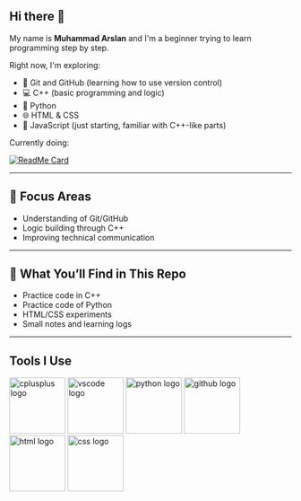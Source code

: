 ## Hi there 👋

My name is __Muhammad Arslan__ and I'm a beginner trying to learn programming step by step.

Right now, I'm exploring:
- 🔧 Git and GitHub (learning how to use version control)
- 💻 C++ (basic programming and logic)
- 🐍 Python
- 🌐 HTML & CSS
- 📜 JavaScript (just starting, familiar with C++-like parts)

Currently doing:

[![ReadMe Card](https://github-readme-stats.vercel.app/api/pin/?username=ch-arslanahmad&repo=school_management_system_java)](https://github.com/ch-arslanahmad/school_management_system_java)

---


## 🎯 Focus Areas

- Understanding of Git/GitHub
- Logic building through C++
- Improving technical communication

---

## 📁 What You’ll Find in This Repo

- Practice code in C++
- Practice code of Python
- HTML/CSS experiments  
- Small notes and learning logs  

---

## Tools I Use
<div align="left">
  <img src="https://cdn.jsdelivr.net/gh/devicons/devicon/icons/cplusplus/cplusplus-original.svg" height="100" alt="cplusplus logo"/>
  <img src="https://cdn.jsdelivr.net/gh/devicons/devicon/icons/vscode/vscode-original.svg" height="100" alt="vscode logo"/>
  <img src="https://cdn.jsdelivr.net/gh/devicons/devicon/icons/python/python-original.svg" height="100" alt="python logo"/>
  <img src="https://cdn.jsdelivr.net/gh/devicons/devicon/icons/github/github-original.svg" height="100" alt="github logo"/>
  <img src="https://cdn.jsdelivr.net/gh/devicons/devicon/icons/html5/html5-original.svg" height="100" alt="html logo"/>
  <img src="https://cdn.jsdelivr.net/gh/devicons/devicon/icons/css3/css3-original.svg" height="100" alt="css logo"/>
